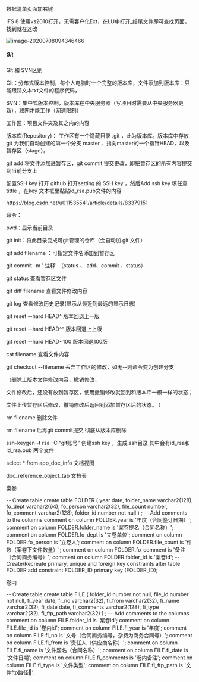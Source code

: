 数据清单页面加右键

IFS 8 使用vs2010打开，无需客户化Ext，在LU中打开_结尾文件即可查找页面。找到就在这改

![image-20200708094346466](D:\E\Typora\bj\Work_note\July\7_8.assets\image-20200708094346466.png)

##### Git 

Git  和  SVN区别

Git：分布式版本控制，每个人电脑时一个完整的版本库，文件添加到版本库：只能跟踪文本txt文件的程序代码，

SVN：集中式版本控制，版本库在中央服务器（写项目时需要从中央服务器更新），联网才能工作（网速限制）

工作区：项目文件夹及其之内的内容

版本库(Repository)： 工作区有一个隐藏目录 .git ，此为版本库。版本库中存放 git 为我们自动创建的第一个分支 master 、指向master的一个指针HEAD，以及暂存区（stage）。

git add 将文件添加进暂存区，git commit 提交更改，即把暂存区的所有内容提交到当前分支上

配置SSH key 打开 github 打开setting 的 SSH key ，然后Add ssh key 填任意tittle ，在key 文本框里黏贴id_rsa.pub文件的内容

https://blog.csdn.net/u011535541/article/details/83379151 

命令：

pwd：显示当前目录

git init：将此目录变成可git管理的仓库（会自动加.git 文件）

git add  filename ：可指定文件名添加到暂存区

git commit  -m ' 注释'         （status 、 add、commit 、status）

git status 查看暂存区文件

git diff filename 查看文件修改内容

git log 查看修改历史记录(显示从最近到最远的显示日志)

git reset --hard HEAD^  版本回退上一版

git reset --hard HEAD^^ 版本回退上上版

git reset --hard HEAD~100   版本回退100版

cat filename  查看文件内容

git  checkout  --filename  丢弃工作区的修改，如无--则命令变为创建分支

（删除上版本文件修改内容，撤销修改，

文件修改后，还没有放到暂存区，使用撤销修改就回到和版本库一模一样的状态；

文件上传暂存区后修改，撤销修改后返回到添加暂存区后的状态。
）

rm filename 删除文件

rm filename 后再git commit提交 彻底从版本库删除

ssh-keygen -t rsa –C “git账号”  创建ssh key ，生成.ssh目录 其中会有id_rsa和id_rsa.pub 两个文件







select * from app_doc_info  文档视图

doc_reference_object_tab 文档表

案卷

-- Create table
create table FOLDER
(
  year        date,
  folder_name varchar2(128),
  fo_dept     varchar2(64),
  fo_person   varchar2(32),
  file_count  number,
  fo_comment  varchar2(128),
  folder_id   number not null
)
;
-- Add comments to the columns 
comment on column FOLDER.year
  is '年度（合同签订日期）';
comment on column FOLDER.folder_name
  is '案卷提名（合同名称）';
comment on column FOLDER.fo_dept
  is '立卷单位';
comment on column FOLDER.fo_person
  is '立卷人';
comment on column FOLDER.file_count
  is '件数（案卷下文件数量）';
comment on column FOLDER.fo_comment
  is '备注（合同商务编号）';
comment on column FOLDER.folder_id
  is '案卷id';
-- Create/Recreate primary, unique and foreign key constraints 
alter table FOLDER
  add constraint FOLDER_ID primary key (FOLDER_ID);



卷内

-- Create table
create table FILE
(
  folder_id   number not null,
  file_id     number not null,
  fi_year     date,
  fi_no       varchar2(32),
  fi_from     varchar2(32),
  fi_name     varchar2(32),
  fi_date     date,
  fi_comments varchar2(128),
  fi_type     varchar2(32),
  fi_ftp_path varchar2(32)
)
;
-- Add comments to the columns 
comment on column FILE.folder_id
  is '案卷id';
comment on column FILE.file_id
  is '卷内id';
comment on column FILE.fi_year
  is '年度';
comment on column FILE.fi_no
  is '文号（合同商务编号，杂费为商务合同号）';
comment on column FILE.fi_from
  is '责任人（供应商名称）';
comment on column FILE.fi_name
  is '文件题名（合同名称）';
comment on column FILE.fi_date
  is '文件日期';
comment on column FILE.fi_comments
  is '卷内备注';
comment on column FILE.fi_type
  is '文件类型';
comment on column FILE.fi_ftp_path
  is '文件ftp路径';
